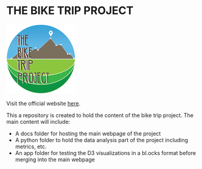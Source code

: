 # THE BIKE TRIP PROJECT
![logo](data_manging/pics/logo.png)

Visit the official website [here](www.thebiketripproject.com).

This a repository is created to hold the content of the bike trip project. The main content will include:    
* A docs folder for hosting the main webpage of the project
* A python folder to hold the data analysis part of the project including metrics, etc.
* An app folder for testing the D3 visualizations in a bl.ocks format before merging into the main webpage

